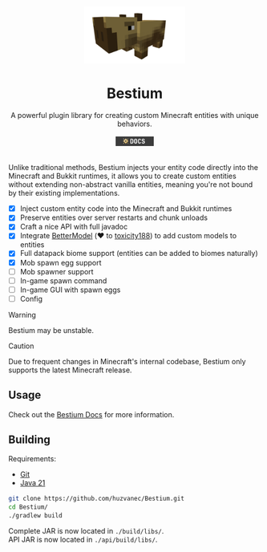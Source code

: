 <div align="center">
  <img src="branding/capybara.png" alt="Capybara" width="40%" />
  <h1>Bestium</h1>
  A powerful plugin library for creating custom Minecraft entities with unique behaviors.
  <br/>
  <br/>
  <a href="https://bestium.jeme.cz">
    <img src="branding/docs.png" alt="Docs" width="15%" />
  </a>
</div>
<br/>

Unlike traditional methods, Bestium injects your entity code directly into the Minecraft and Bukkit runtimes, it allows
you to create custom entities without extending non-abstract vanilla entities, meaning you're not bound by their existing
implementations.

- [x] Inject custom entity code into the Minecraft and Bukkit runtimes
- [x] Preserve entities over server restarts and chunk unloads
- [x] Craft a nice API with full javadoc
- [x] Integrate [BetterModel](https://github.com/toxicity188/BetterModel) (❤️
  to [toxicity188](https://github.com/toxicity188)) to add custom models to entities
- [x] Full datapack biome support (entities can be added to biomes naturally)
- [x] Mob spawn egg support
- [ ] Mob spawner support
- [ ] In-game spawn command
- [ ] In-game GUI with spawn eggs
- [ ] Config

> [!WARNING]
> Bestium may be unstable.

> [!CAUTION]
> Due to frequent changes in Minecraft's internal codebase, Bestium only supports the latest Minecraft release.

## Usage

Check out the [Bestium Docs](https://bestium.jeme.cz) for more information.

## Building

Requirements:

- [Git](https://git-scm.com/downloads)
- [Java 21](https://www.oracle.com/java/technologies/downloads/#java21)

```bash
git clone https://github.com/huzvanec/Bestium.git
cd Bestium/
./gradlew build
```

Complete JAR is now located in `./build/libs/`.  
API JAR is now located in `./api/build/libs/`.
